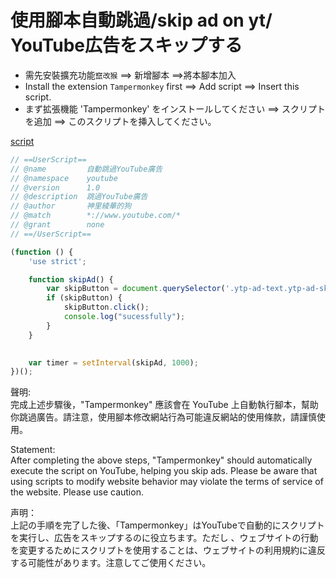 # 使用腳本自動跳過/skip ad on yt/ YouTube広告をスキップする

* 需先安裝擴充功能`竄改猴`  ==> 新增腳本 ==>將本腳本加入  
* Install the extension `Tampermonkey` first ==> Add script ==> Insert this script.  
* まず拡張機能 'Tampermonkey' をインストールしてください ==> スクリプトを追加 ==> このスクリプトを挿入してください。

[script](https://github.com/archie0732/jstool/blob/main/skipAD/skipAD.js)
```js
// ==UserScript==
// @name         自動跳過YouTube廣告
// @namespace    youtube
// @version      1.0
// @description  跳過YouTube廣告
// @author       神里綾華的狗
// @match        *://www.youtube.com/*
// @grant        none
// ==/UserScript==

(function () {
    'use strict';

    function skipAd() {
        var skipButton = document.querySelector('.ytp-ad-text.ytp-ad-skip-button-text');
        if (skipButton) {
            skipButton.click();
            console.log("sucessfully");
        }
    }

    
    var timer = setInterval(skipAd, 1000); 
})();
```

聲明:  
完成上述步驟後，"Tampermonkey" 應該會在 YouTube 上自動執行腳本，幫助你跳過廣告。請注意，使用腳本修改網站行為可能違反網站的使用條款，請謹慎使用。     

Statement:  
After completing the above steps, "Tampermonkey" should automatically execute the script on YouTube, 
helping you skip ads. Please be aware that using scripts to modify website behavior may violate the terms of service of the website. Please use caution.


声明：  
上記の手順を完了した後、「Tampermonkey」はYouTubeで自動的にスクリプトを実行し、広告をスキップするのに役立ちます。ただし
、ウェブサイトの行動を変更するためにスクリプトを使用することは、ウェブサイトの利用規約に違反する可能性があります。注意してご使用ください。
